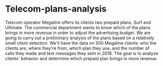 # Telecom-plans-analysis
Telecom operator Megaline offers its clients two prepaid plans, Surf and Ultimate. The commercial department wants to know which of the plans brings in more revenue in order to adjust the advertising budget. We are going to carry out a preliminary analysis of the plans based on a relatively small client selection. We'll have the data on 500 Megaline clients: who the clients are, where they're from, which plan they use, and the number of calls they made and text messages they sent in 2018. The goal is to analyze clients' behavior and determine which prepaid plan brings in more revenue. 
